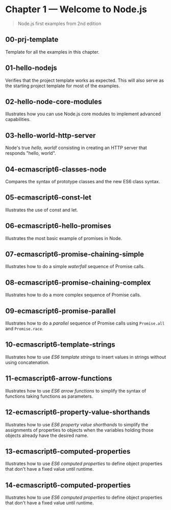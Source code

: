 # Chapter 1 &mdash; Welcome to Node.js
> Node.js first examples from 2nd edition

## 00-prj-template
Template for all the examples in this chapter.

## 01-hello-nodejs
Verifies that the project template works as expected. This will also serve as the starting project template for most of the examples.

## 02-hello-node-core-modules
Illustrates how you can use Node.js core modules to implement advanced capabilities.

## 03-hello-world-http-server
Node's true *hello, world!* consisting in creating an HTTP server that responds "hello, world".

## 04-ecmascript6-classes-node
Compares the syntax of prototype classes and the new ES6 class syntax.

## 05-ecmascript6-const-let
Illustrates the use of const and let.

## 06-ecmascript6-hello-promises
Illustrates the most basic example of promises in Node.

## 07-ecmascript6-promise-chaining-simple
Illustrates how to do a simple *waterfall* sequence of Promise calls.

## 08-ecmascript6-promise-chaining-complex
Illustrates how to do a more complex sequence of Promise calls.

## 09-ecmascript6-promise-parallel
Illustrates how to do a *parallel* sequence of Promise calls using `Promise.all` and `Promise.race`.

## 10-ecmascript6-template-strings
Illustrates how to use *ES6 template strings* to insert values in strings without using concatenation.

## 11-ecmascript6-arrow-functions
Illustrates how to use *ES6 arrow functions* to simplify the syntax of functions taking functions as parameters.

## 12-ecmascript6-property-value-shorthands
Illustrates how to use *ES6 property value shorthands* to simplify the assignments of properties to objects when the variables holding those objects already have the desired name.

## 13-ecmascript6-computed-properties
Illustrates how to use *ES6 computed properties* to define object properties that don't have a fixed value until runtime.

## 14-ecmascript6-computed-properties
Illustrates how to use *ES6 computed properties* to define object properties that don't have a fixed value until runtime.
